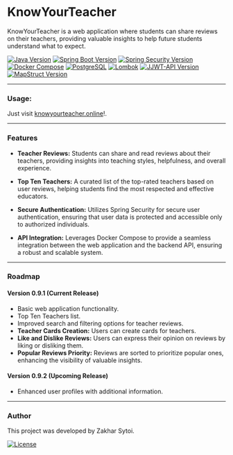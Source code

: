 # KnowYourTeacher

KnowYourTeacher is a web application where students can share reviews on their teachers, providing valuable insights to help future students understand what to expect.

[![Java Version](https://img.shields.io/badge/Java-17-blue)](#)
[![Spring Boot Version](https://img.shields.io/badge/Spring%20Boot-3.2.0-brightgreen)](#)
[![Spring Security Version](https://img.shields.io/badge/Spring%20Security-6.2.0-orange)](#)
[![Docker Compose](https://img.shields.io/badge/Docker%20Compose-supported-blue)](#)
[![PostgreSQL](https://img.shields.io/badge/PostgreSQL-supported-blue)](#)
[![Lombok](https://img.shields.io/badge/Lombok-1.18.20-blueviolet)](#)
[![JJWT-API Version](https://img.shields.io/badge/JJWT--API-0.12.3-green)](#)
[![MapStruct Version](https://img.shields.io/badge/MapStruct-1.5.5-red)](#)

---

### Usage:
Just visit <a href="[http://3.70.177.167](https://knowyourteacher.online/)">knowyourteacher.online</a>!.

---

### Features

- **Teacher Reviews:** Students can share and read reviews about their teachers, providing insights into teaching styles, helpfulness, and overall experience.
  
- **Top Ten Teachers:** A curated list of the top-rated teachers based on user reviews, helping students find the most respected and effective educators.

- **Secure Authentication:** Utilizes Spring Security for secure user authentication, ensuring that user data is protected and accessible only to authorized individuals.

- **API Integration:** Leverages Docker Compose to provide a seamless integration between the web application and the backend API, ensuring a robust and scalable system.

---

### Roadmap

#### Version 0.9.1 (Current Release)
- Basic web application functionality.
- Top Ten Teachers list.
- Improved search and filtering options for teacher reviews.
- **Teacher Cards Creation:** Users can create cards for teachers.
- **Like and Dislike Reviews:** Users can express their opinion on reviews by liking or disliking them.
- **Popular Reviews Priority:** Reviews are sorted to prioritize popular ones, enhancing the visibility of valuable insights.

#### Version 0.9.2 (Upcoming Release)
- Enhanced user profiles with additional information.


---

### Author

This project was developed by Zakhar Sytoi.

[![License](https://img.shields.io/badge/License-Creative_Commons_Licenses-blue.svg)](LICENSE)
